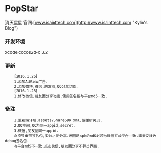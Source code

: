 # PopStar
消灭星星
		官网:[www.isainttech.com](http://www.isainttech.com "Kylin's Blog")
### 开发环境
xcode cocos2d-x 3.2
### 更新
		[2016.1.26]
		1.添加AdView广告.
		2.添加微博,微信,朋友圈,QQ分享功能.
		[2016.1.28]
		1.修改微信,朋友圈分享功能.使用签名包与平台md5一致.
### 备注
		1.重新编译后,assets/ShareSDK.xml,要重新拷贝.
		2.QQ空间,QQ为同一appid,secret.
		3.微信,朋友圈同一appid.
		必须导出带签名包,安装才能分享.原因是apk的md5必须与微信开放平台一致.直接安装为debug签名包.
		与平台md5不一致,点击微信,朋友圈分享不弹出界面.